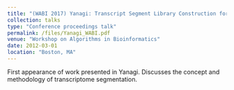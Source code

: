 ```yaml
---
title: "(WABI 2017) Yanagi: Transcript Segment Library Construction for RNA-Seq Quantification"
collection: talks
type: "Conference proceedings talk"
permalink: /files/Yanagi_WABI.pdf
venue: "Workshop on Algorithms in Bioinformatics"
date: 2012-03-01
location: "Boston, MA"
---
```


First appearance of work presented in Yanagi. Discusses the concept and methodology of transcriptome segmentation.
